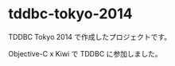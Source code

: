 tddbc-tokyo-2014
================

TDDBC Tokyo 2014 で作成したプロジェクトです。

Objective-C x Kiwi で TDDBC に参加しました。
